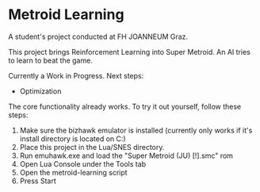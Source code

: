 # Metroid Learning

A student's project conducted at FH JOANNEUM Graz.

This project brings Reinforcement Learning into Super Metroid.
An AI tries to learn to beat the game.

Currently a Work in Progress.
Next steps:
* Optimization

The core functionality already works. To try it out yourself, follow these steps:
1. Make sure the bizhawk emulator is installed (currently only works if it's install directory is located on C:)
2. Place this project in the Lua/SNES directory.
3. Run emuhawk.exe and load the "Super Metroid (JU) [!].smc" rom
4. Open Lua Console under the Tools tab
5. Open the metroid-learning script
6. Press Start